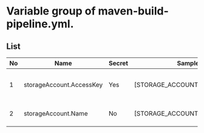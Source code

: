# Variable group of maven-build-pipeline.yml.


## List

| No | Name                     | Secret | Sample                       | Description                      |
|----|--------------------------|--------|------------------------------|----------------------------------|
| 1  | storageAccount.AccessKey | Yes    | [STORAGE_ACCOUNT_ACCESS_KEY] | A access key of storage account. |
| 2  | storageAccount.Name      | No     | [STORAGE_ACCOUNT_NAME]       | A name of storage account.       |